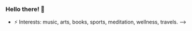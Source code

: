 ### Hello there! 👋

<!--
**rodrigohigashi/rodrigohigashi** is a ✨ _special_ ✨ repository because its `README.md` (this file) appears on your GitHub profile.

- 🔭 I’m currently working on projects using Python
- 🌱 I’m currently learning Python, Storytelling and Statistics 
- 💬 Ask me about Excel, Power BI, SQL, SAS, Python
- 📫 How to reach me: 
              :email: rockigo@gmail.com
              <!-- Go to www.addthis.com/dashboard to customize your tools -->
<script type="text/javascript" src="//s7.addthis.com/js/300/addthis_widget.js#pubid=ra-633438b2e25aa09e"></script>
- ⚡ Interests: music, arts, books, sports, meditation, wellness, travels.
-->

